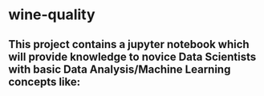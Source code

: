 # wine-quality
## This project contains a jupyter notebook which will provide knowledge to novice Data Scientists with basic Data Analysis/Machine Learning concepts like:
